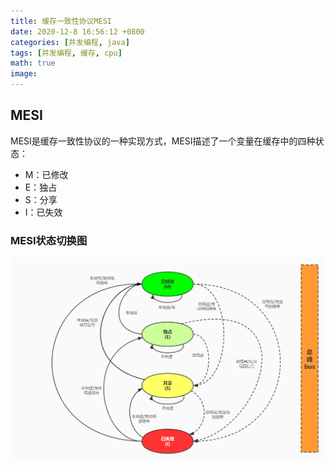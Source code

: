 ```yaml
---
title: 缓存一致性协议MESI
date: 2020-12-8 16:56:12 +0800
categories: [并发编程, java]
tags: [并发编程, 缓存, cpu]
math: true
image: 
---
```


## MESI

MESI是缓存一致性协议的一种实现方式，MESI描述了一个变量在缓存中的四种状态：

* M：已修改
* E：独占
* S：分享
* I：已失效

### MESI状态切换图

![MESI状态转换](/assets/img/study/MESI-state.jpg)



